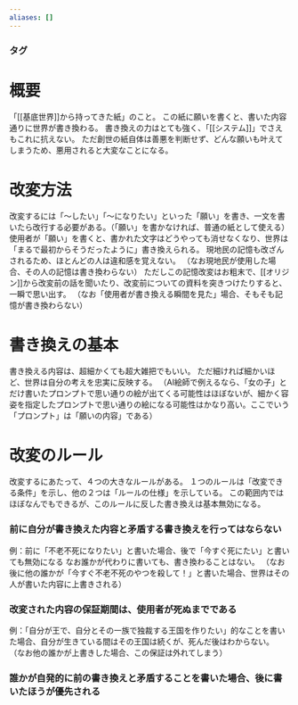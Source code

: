 ```yaml
---
aliases: []
---
```

### タグ
# 概要
「[[基底世界]]から持ってきた紙」のこと。
この紙に願いを書くと、書いた内容通りに世界が書き換わる。
書き換えの力はとても強く、「[[システム]]」でさえもこれに抗えない。
ただ創世の紙自体は善悪を判断せず、どんな願いも叶えてしまうため、悪用されると大変なことになる。
# 改変方法
改変するには「～したい」「～になりたい」といった「願い」を書き、一文を書いたら改行する必要がある。（「願い」を書かなければ、普通の紙として使える）
使用者が「願い」を書くと、書かれた文字はどうやっても消せなくなり、世界は「まるで最初からそうだったように」書き換えられる。
現地民の記憶も改ざんされるため、ほとんどの人は違和感を覚えない。
（なお現地民が使用した場合、その人の記憶は書き換わらない）
ただしこの記憶改変はお粗末で、[[オリジン]]から改変前の話を聞いたり、改変前についての資料を突きつけたりすると、一瞬で思い出す。
（なお「使用者が書き換える瞬間を見た」場合、そもそも記憶が書き換わらない）
# 書き換えの基本
書き換える内容は、超細かくても超大雑把でもいい。
ただ細ければ細かいほど、世界は自分の考えを忠実に反映する。
（AI絵師で例えるなら、「女の子」とだけ書いたプロンプトで思い通りの絵が出てくる可能性はほぼないが、細かく容姿を指定したプロンプトで思い通りの絵になる可能性はかなり高い。ここでいう「プロンプト」は「願いの内容」である）
# 改変のルール
改変するにあたって、４つの大きなルールがある。
１つのルールは「改変できる条件」を示し、他の２つは「ルールの仕様」を示している。
この範囲内ではほぼなんでもできるが、このルールに反した書き換えは基本無効になる。
### 前に自分が書き換えた内容と矛盾する書き換えを行ってはならない
例：前に「不老不死になりたい」と書いた場合、後で「今すぐ死にたい」と書いても無効になる
なお誰かが代わりに書いても、書き換わることはない。
（なお後に他の誰かが「今すぐ不老不死のやつを殺して！」と書いた場合、世界はその人が書いた内容に上書きされる）
### 改変された内容の保証期間は、使用者が死ぬまでである
例：「自分が王で、自分とその一族で独裁する王国を作りたい」的なことを書いた場合、自分が生きている間はその王国は続くが、死んだ後はわからない。
（なお他の誰かが上書きした場合、この保証は外れてしまう）
### 誰かが自発的に前の書き換えと矛盾することを書いた場合、後に書いたほうが優先される